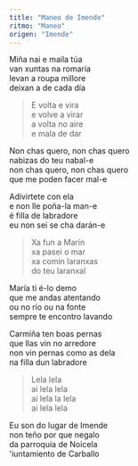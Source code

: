 ```yaml
---
title: "Maneo de Imende"
ritmo: "Maneo"
origen: "Imende"
---
```


Miña nai e maila túa<br>
van xuntas na romaría<br>
levan a roupa millore<br>
deixan a de cada día

>E volta e vira<br>
e volve a virar<br>
a volta no aire<br>
e mala de dar

Non chas quero, non chas quero<br>
nabizas do teu nabal-e<br>
non chas quero, non chas quero<br>
que me poden facer mal-e

Adívirtete con ela<br>
e non lle poña-la man-e<br>
é filla de labradore<br>
eu non sei se cha darán-e

>Xa fun a Marín<br>
xa pasei o mar<br>
xa comín laranxas<br>
do teu laranxal

María ti é-lo demo<br>
que me andas atentando<br>
ou no río ou na fonte<br>
sempre te encontro lavando

Carmiña ten boas pernas<br>
que llas vin no arredore<br>
non vin pernas como as dela<br>
na filla dun labradore

>Lela lela<br>
ai lela lela<br>
ai lela la lela<br>
ai lela lela

Eu son do lugar de Imende<br>
non teño por que negalo<br>
da parroquia de Noicela<br>
'iuntamiento de Carballo